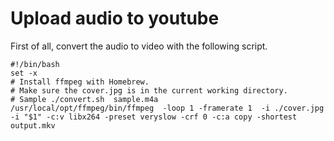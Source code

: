 # Upload audio to youtube
First of all, convert the audio to video with the following script.
```
#!/bin/bash
set -x
# Install ffmpeg with Homebrew.
# Make sure the cover.jpg is in the current working directory.
# Sample ./convert.sh  sample.m4a
/usr/local/opt/ffmpeg/bin/ffmpeg  -loop 1 -framerate 1  -i ./cover.jpg -i "$1" -c:v libx264 -preset veryslow -crf 0 -c:a copy -shortest output.mkv
```
